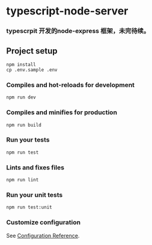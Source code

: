 # typescript-node-server
### typescrpit 开发的node-express 框架，未完待续。

## Project setup
```
npm install
cp .env.sample .env
```

### Compiles and hot-reloads for development
```
npm run dev
```

### Compiles and minifies for production
```
npm run build
```

### Run your tests
```
npm run test
```

### Lints and fixes files
```
npm run lint
```

### Run your unit tests
```
npm run test:unit
```


### Customize configuration
See [Configuration Reference](https://cli.vuejs.org/config/).
